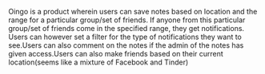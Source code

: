 Oingo is a product wherein users can save notes based on location and the range for a particular group/set of friends. If anyone from this particular group/set of friends come in the specified range, they get notifications. Users can however set a filter for the type of notifications they want to see.Users can also comment on the notes if the admin of the notes has given access.Users can also make friends based on their current location(seems like a mixture of Facebook and Tinder)
